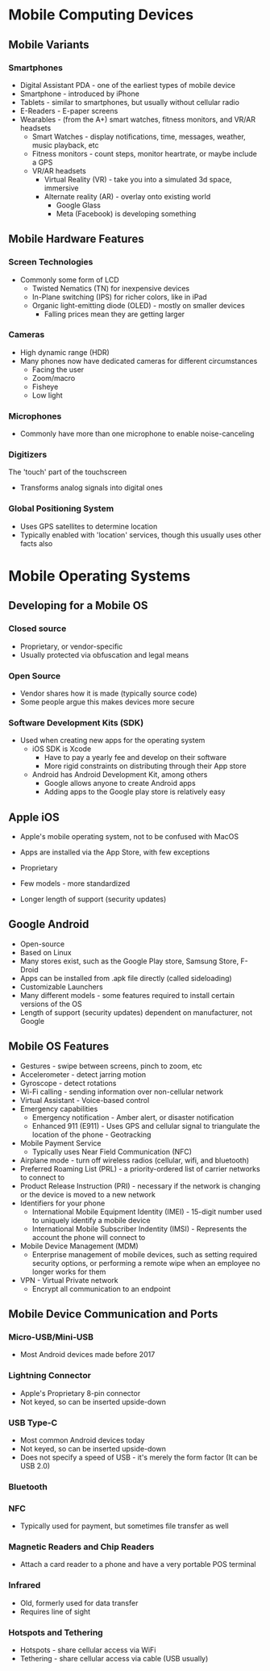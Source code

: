 # Mobile Computing Devices

## Mobile Variants

### Smartphones

* Digital Assistant PDA - one of the earliest types of mobile device
* Smartphone - introduced by iPhone
* Tablets - similar to smartphones, but usually without cellular radio
* E-Readers - E-paper screens
* Wearables - (from the A+) smart watches, fitness monitors, and VR/AR headsets
  * Smart Watches - display notifications, time, messages, weather, music playback, etc
  * Fitness monitors - count steps, monitor heartrate, or maybe include a GPS
  * VR/AR headsets
    * Virtual Reality (VR) - take you into a simulated 3d space, immersive
    * Alternate reality (AR) - overlay onto existing world
      * Google Glass
      * Meta (Facebook) is developing something

## Mobile Hardware Features

### Screen Technologies

* Commonly some form of LCD
  * Twisted Nematics (TN) for inexpensive devices
  * In-Plane switching (IPS) for richer colors, like in iPad
  * Organic light-emitting diode (OLED) - mostly on smaller devices
    * Falling prices mean they are getting larger

### Cameras

* High dynamic range (HDR)
* Many phones now have dedicated cameras for different circumstances
  * Facing the user
  * Zoom/macro
  * Fisheye
  * Low light

### Microphones

* Commonly have more than one microphone to enable noise-canceling

### Digitizers

The 'touch' part of the touchscreen

* Transforms analog signals into digital ones

### Global Positioning System

* Uses GPS satellites to determine location
* Typically enabled with 'location' services, though this usually uses other facts also

# Mobile Operating Systems

## Developing for a Mobile OS

### Closed source

* Proprietary, or vendor-specific
* Usually protected via obfuscation and legal means

### Open Source

* Vendor shares how it is made (typically source code)
* Some people argue this makes devices more secure

### Software Development Kits (SDK)

* Used when creating new apps for the operating system
  * iOS SDK is Xcode
    * Have to pay a yearly fee and develop on their software
    * More rigid constraints on distributing through their App store
  * Android has Android Development Kit, among others
    * Google allows anyone to create Android apps
    * Adding apps to the Google play store is relatively easy

## Apple iOS

* Apple's mobile operating system, not to be confused with MacOS

* Apps are installed via the App Store, with few exceptions
* Proprietary
* Few models - more standardized
* Longer length of support (security updates)

## Google Android

* Open-source
* Based on Linux
* Many stores exist, such as the Google Play store, Samsung Store, F-Droid
* Apps can be installed from .apk file directly (called sideloading)
* Customizable Launchers
* Many different models - some features required to install certain versions of the OS
* Length of support (security updates) dependent on manufacturer, not Google

## Mobile OS Features

* Gestures - swipe between screens, pinch to zoom, etc
* Accelerometer - detect jarring motion
* Gyroscope - detect rotations
* Wi-Fi calling - sending information over non-cellular network
* Virtual Assistant - Voice-based control
* Emergency capabilities
  * Emergency notification - Amber alert, or disaster notification
  * Enhanced 911 (E911) - Uses GPS and cellular signal to triangulate the location of the phone - Geotracking
* Mobile Payment Service
  * Typically uses Near Field Communication (NFC)
* Airplane mode - turn off wireless radios (cellular, wifi, and bluetooth)
* Preferred Roaming List (PRL) - a priority-ordered list of carrier networks to connect to
* Product Release Instruction (PRI) - necessary if the network is changing or the device is moved to a new network
* Identifiers for your phone
  * International Mobile Equipment Identity (IMEI) - 15-digit number used to uniquely identify a mobile device
  * International Mobile Subscriber Indentity (IMSI) - Represents the account the phone will connect to
* Mobile Device Management (MDM)
  * Enterprise management of mobile devices, such as setting required security options, or performing a remote wipe when an employee no longer works for them
* VPN - Virtual Private network
  * Encrypt all communication to an endpoint

## Mobile Device Communication and Ports

### Micro-USB/Mini-USB

* Most Android devices made before 2017

### Lightning Connector

* Apple's Proprietary 8-pin connector
* Not keyed, so can be inserted upside-down

### USB Type-C

* Most common Android devices today
* Not keyed, so can be inserted upside-down
* Does not specify a speed of USB - it's merely the form factor (It can be USB 2.0)

### Bluetooth

### NFC

* Typically used for payment, but sometimes file transfer as well

### Magnetic Readers and Chip Readers

* Attach a card reader to a phone and have a very portable POS terminal

### Infrared

* Old, formerly used for data transfer
* Requires line of sight

### Hotspots and Tethering

* Hotspots - share cellular access via WiFi
* Tethering - share cellular access via cable (USB usually)